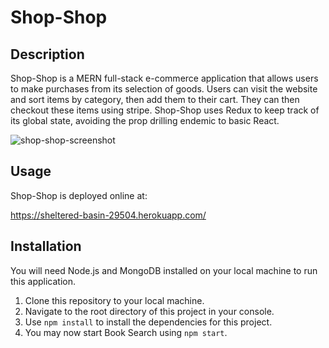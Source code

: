 # Shop-Shop

## Description

Shop-Shop is a MERN full-stack e-commerce application that allows users to make purchases from its selection of goods. Users can visit the website and sort items by category, then add them to their cart. They can then checkout these items using stripe. Shop-Shop uses Redux to keep track of its global state, avoiding the prop drilling endemic to basic React.

![shop-shop-screenshot](https://user-images.githubusercontent.com/59624292/117561400-516bff00-b04b-11eb-96b3-0ee910b450c1.png)

## Usage

Shop-Shop is deployed online at:

https://sheltered-basin-29504.herokuapp.com/

## Installation

You will need Node.js and MongoDB installed on your local machine to run this application.

1. Clone this repository to your local machine.
2. Navigate to the root directory of this project in your console.
3. Use ```npm install``` to install the dependencies for this project.
4. You may now start Book Search using ```npm start```.
